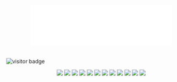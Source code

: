 
<div align="center">
<img src="https://raw.githubusercontent.com/brandonswansfeger/brandonswansfeger/77b9f357941042ea979f72ac103e90199276a992/banner_twocolors.svg" width="75%" height="75%" alt="css-in-readme">
</div>
       


</br>

    
![visitor badge](https://visitor-badge.glitch.me/badge?page_id=brandonswansfeger.visitor-badge)
<div align="center">
        <img src="https://img.shields.io/badge/Python-3776AB?style=for-the-badge&logo=python&logoColor=white">
	 <img src="https://img.shields.io/badge/HTML-239120?style=for-the-badge&logo=html5&logoColor=white">
	 <img src="https://img.shields.io/badge/CSS-239120?&style=for-the-badge&logo=css3&logoColor=white">
	 <img src="https://img.shields.io/badge/JavaScript-F7DF1E?style=for-the-badge&logo=javascript&logoColor=black">
	 <img src="https://img.shields.io/badge/Node.js-43853D?style=for-the-badge&logo=node.js&logoColor=white">
	 <img src="https://img.shields.io/badge/JavaScript-323330?style=for-the-badge&logo=javascript&logoColor=F7DF1E">
	 <img src="https://img.shields.io/badge/Ubuntu-E95420?style=for-the-badge&logo=ubuntu&logoColor=white">
	<img src="https://img.shields.io/badge/Express.js-404D59?style=for-the-badge">
	 <img src="https://img.shields.io/badge/React-20232A?style=for-the-badge&logo=react&logoColor=61DAFB">
	<img src="https://img.shields.io/badge/PostgreSQL-316192?style=for-the-badge&logo=postgresql&logoColor=white">
	<img src="https://img.shields.io/badge/MongoDB-4EA94B?style=for-the-badge&logo=mongodb&logoColor=white">
	<img src="https://img.shields.io/badge/Django-092E20?style=for-the-badge&logo=django&logoColor=white">
</div>

